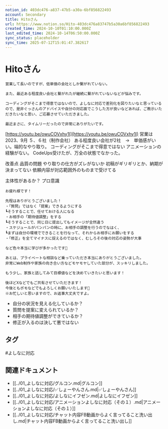 ```yaml
---
notion_id: 403dc476-a837-47b5-a30a-6bf856822493
account: Secondary
title: Hitoさん
url: https://www.notion.so/Hito-403dc476a83747b5a30a6bf856822493
created_time: 2024-10-10T01:10:00.000Z
last_edited_time: 2024-10-14T06:50:00.000Z
sync_status: placeholder
sync_time: 2025-07-12T15:01:47.382617
---
```

# Hitoさん

```plain text
営業して長いのですが、低単価の会社としか繋がれていない。

また、最近ある程度良い会社と繋がれたが継続に繋がれていないなどが悩みです。

コーディングがそこまで得意ではないので、よしなに対応で差別化を図りたいなと思っているので、是非ぐっさんのアドバイスや自分の対応面でこうした方が良いなどあれば、ご教示いただきたいなと思い、ご応募させていただきました。

最近まさに、タイムリーだったので非常にありがたいです。
```
[https://youtu.be/owuCOVxhy1I](https://youtu.be/owuCOVxhy1I)
営業は2023、9月
５、６社（制作会社）
ある程度良い会社が2社　→　単価感がいい。端的なやり取り。
コーディングがそこまで得意ではない
  アニメーションの経験がない。
  CodeUps受けたが、万全の状態でなかった。
  
改善点
  品質の問題
  やり取りの仕方がズレがないか
  初稿がギリギリとか、納期が決まってない
  依頼内容が対応範囲外のものまで受けてる
  
主体性があるか？
プロ意識
```plain text
お疲れ様です！

先程はありがとうございました！
・「質問」ではなく「提案」できるようにする
┗そうすることで、任せておける人になる
・お相手の「期待値調整」をする
┗そうすることで、同じ日に提出してもイメージが全然違う
・スケジュールがパンパンの時に、お相手の調整を行うのでなはく、
┗まずは自分の環境でできることを行なって、それからお相手にお願いをする
・「修正」を全てマイナスに捉えるのではなく、むしろその後の対応の姿勢が大事

など色々本当に学びが多かったです🙇

あとは、プライベートな相談など乗っていただき本当にありがとうございました。
非常にWeb制作や家族の向き合い方などモヤモヤしていた部分が、スッキリしました。

もう少し、家族と話してみて目標値などを決めていきたいと思います！

後ほどXなどでもご共有させていただきます！
今後ともポモなどでもよろしくお願いいたします🙇
※お忙しいと思いますので、お返事大丈夫ですよ。
```
- 自分の状況を見える化しているか？
- 質問を提案に変えられているか？
- 相手の期待値調整ができているか？
- 修正が入るのは決して悪ではない

## タグ

#よしなに対応 

## 関連ドキュメント

- [[../01_よしなに対応/グルコン.md|グルコン]]
- [[../01_よしなに対応/✅しょーやんさん.md|✅しょーやんさん]]
- [[../01_よしなに対応/よしなにイフゼン.md|よしなにイフゼン]]
- [[../01_よしなに対応/アニメーションよしなに対応（その１）.md|アニメーションよしなに対応（その１）]]
- [[../01_よしなに対応/チャット内容FB動画からよく言ってること洗い出し.md|チャット内容FB動画からよく言ってること洗い出し]]
